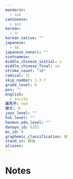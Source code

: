 ```yaml
---
mandarin:
  - suō
cantonese:
  - so1
korean:
  - 사
korean_native: ""
japanese:
  - SA
japanese_nanori: ""
vietnamese:
middle_chinese_initial: s
middle_chinese_final: uɑ
stroke_count: "10"
radical: 口
skip_number: 1-3-7
grade_level: 6
pos: ""
english:
  - incite
羅馬字: swa
韓文: 솨
joyo_level: ""
hsk_level: ""
hanmun_edu_level: ""
danayo_id: 6252
mc_id: 0
graphemic_classification: 夋
stand_in: 教唆
aliases:
---
```


# Notes
